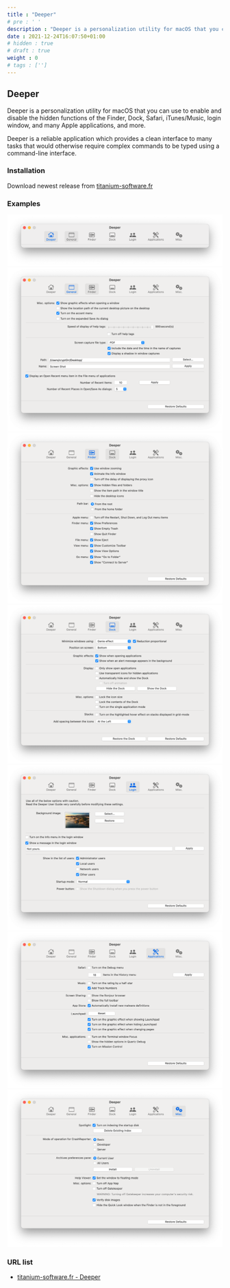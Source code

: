 ```yaml
---
title : "Deeper"
# pre : ' '
description : "Deeper is a personalization utility for macOS that you can use to enable and disable the hidden functions of the Finder, Dock, Safari, iTunes/Music, login window, and many Apple applications, and more."
date : 2021-12-24T16:07:50+01:00
# hidden : true
# draft : true
weight : 0
# tags : ['']
---
```


## Deeper

Deeper is a personalization utility for macOS that you can use to enable and disable the hidden functions of the Finder, Dock, Safari, iTunes/Music, login window, and many Apple applications, and more.

Deeper is a reliable application which provides a clean interface to many tasks that would otherwise require complex commands to be typed using a command-line interface.

### Installation

Download newest release from [titanium-software.fr](https://www.titanium-software.fr/en/deeper.html)

### Examples

![Example](images/example1.png)
![Example](images/example2.png)
![Example](images/example3.png)
![Example](images/example4.png)
![Example](images/example5.png)
![Example](images/example6.png)
![Example](images/example7.png)

### URL list

* [titanium-software.fr - Deeper](https://www.titanium-software.fr/en/deeper.html)
